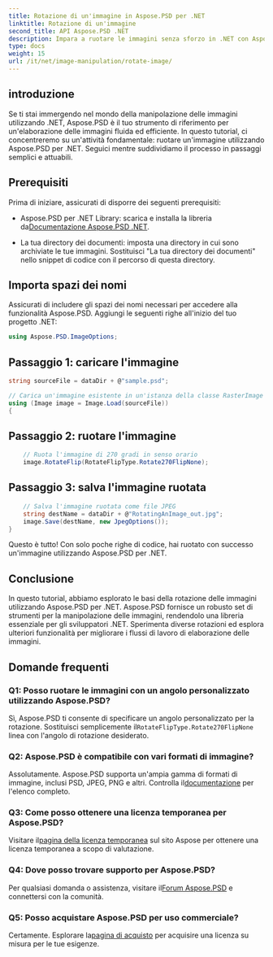 ```yaml
---
title: Rotazione di un'immagine in Aspose.PSD per .NET
linktitle: Rotazione di un'immagine
second_title: API Aspose.PSD .NET
description: Impara a ruotare le immagini senza sforzo in .NET con Aspose.PSD. Segui il nostro tutorial passo dopo passo.
type: docs
weight: 15
url: /it/net/image-manipulation/rotate-image/
---
```

## introduzione

Se ti stai immergendo nel mondo della manipolazione delle immagini utilizzando .NET, Aspose.PSD è il tuo strumento di riferimento per un'elaborazione delle immagini fluida ed efficiente. In questo tutorial, ci concentreremo su un'attività fondamentale: ruotare un'immagine utilizzando Aspose.PSD per .NET. Seguici mentre suddividiamo il processo in passaggi semplici e attuabili.

## Prerequisiti

Prima di iniziare, assicurati di disporre dei seguenti prerequisiti:

-  Aspose.PSD per .NET Library: scarica e installa la libreria da[Documentazione Aspose.PSD .NET](https://reference.aspose.com/psd/net/).

- La tua directory dei documenti: imposta una directory in cui sono archiviate le tue immagini. Sostituisci "La tua directory dei documenti" nello snippet di codice con il percorso di questa directory.

## Importa spazi dei nomi

Assicurati di includere gli spazi dei nomi necessari per accedere alla funzionalità Aspose.PSD. Aggiungi le seguenti righe all'inizio del tuo progetto .NET:

```csharp
using Aspose.PSD.ImageOptions;
```

## Passaggio 1: caricare l'immagine

```csharp
string sourceFile = dataDir + @"sample.psd";

// Carica un'immagine esistente in un'istanza della classe RasterImage
using (Image image = Image.Load(sourceFile))
{
```

## Passaggio 2: ruotare l'immagine

```csharp
    // Ruota l'immagine di 270 gradi in senso orario
    image.RotateFlip(RotateFlipType.Rotate270FlipNone);
```

## Passaggio 3: salva l'immagine ruotata

```csharp
    // Salva l'immagine ruotata come file JPEG
    string destName = dataDir + @"RotatingAnImage_out.jpg";
    image.Save(destName, new JpegOptions());
}
```

Questo è tutto! Con solo poche righe di codice, hai ruotato con successo un'immagine utilizzando Aspose.PSD per .NET.

## Conclusione

In questo tutorial, abbiamo esplorato le basi della rotazione delle immagini utilizzando Aspose.PSD per .NET. Aspose.PSD fornisce un robusto set di strumenti per la manipolazione delle immagini, rendendolo una libreria essenziale per gli sviluppatori .NET. Sperimenta diverse rotazioni ed esplora ulteriori funzionalità per migliorare i flussi di lavoro di elaborazione delle immagini.

## Domande frequenti

### Q1: Posso ruotare le immagini con un angolo personalizzato utilizzando Aspose.PSD?

 Sì, Aspose.PSD ti consente di specificare un angolo personalizzato per la rotazione. Sostituisci semplicemente il`RotateFlipType.Rotate270FlipNone` linea con l'angolo di rotazione desiderato.

### Q2: Aspose.PSD è compatibile con vari formati di immagine?

 Assolutamente. Aspose.PSD supporta un'ampia gamma di formati di immagine, inclusi PSD, JPEG, PNG e altri. Controlla il[documentazione](https://reference.aspose.com/psd/net/) per l'elenco completo.

### Q3: Come posso ottenere una licenza temporanea per Aspose.PSD?

 Visitare il[pagina della licenza temporanea](https://purchase.aspose.com/temporary-license/) sul sito Aspose per ottenere una licenza temporanea a scopo di valutazione.

### Q4: Dove posso trovare supporto per Aspose.PSD?

 Per qualsiasi domanda o assistenza, visitare il[Forum Aspose.PSD](https://forum.aspose.com/c/psd/34) e connettersi con la comunità.

### Q5: Posso acquistare Aspose.PSD per uso commerciale?

 Certamente. Esplorare la[pagina di acquisto](https://purchase.aspose.com/buy) per acquisire una licenza su misura per le tue esigenze.